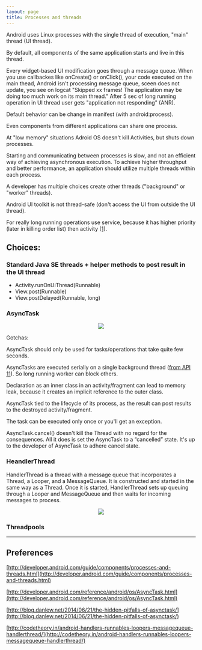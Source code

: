 ```yaml
---
layout: page
title: Processes and threads
---
```


Android uses Linux processes with the single thread of execution, "main" thread (UI thread).

By default, all components of the same application starts and live in this thread.

Every widget-based UI modification goes through a message queue. When you use callbackes like onCreate() or onClick(), your code executed on the main thead, Android isn't processing message queue, sceen does not update, you see on logcat "Skipped xx frames! The application may be doing too much work on its main thread." After 5 sec of long running operation in UI thread user gets  "application not responding" (ANR).

Default behavior can be change in manifest (with android:process).

Even components from different applications can share one process.

At "low memory" situations Adroid OS doesn't kill Activities, but shuts down processes.

Starting and communicating between processes is slow, and not an efficient way of achieving asynchronous execution. To achieve higher throughput and better performance, an application should utilize multiple threads within each process.

A developer has multiple choices create other threads ("background" or "worker" threads).

Android UI toolkit is not thread-safe (don't access the UI from outside the UI thread).

For really long running operations use service, because it has higher priority (later in killing order list) then activity [[1]](http://developer.android.com/guide/components/processes-and-threads.html#Lifecycle).

## Choices:

### Standard Java SE threads + helper methods to post result in the UI thread

* Activity.runOnUiThread(Runnable)
* View.post(Runnable)
* View.postDelayed(Runnable, long)

### AsyncTask

<center><img src="{{ site.url }}/assets/async_task.png"/></center>

Gotchas:

AsyncTask should only be used for tasks/operations that take quite few seconds.

AsyncTasks are executed serially on a single background thread ([from API 11](http://developer.android.com/reference/android/os/AsyncTask.html#execute(Params...))). So long running worker can block others.

Declaration as an inner class in an activity/fragment can lead to memory leak, because it creates an implicit reference to the outer class.

AsyncTask tied to the lifecycle of its process, as the result can post results to the destroyed activity/fragment.

The task can be executed only once or you'll get an exception.

AsyncTask.cancel() doesn't kill the Thread with no regard for the consequences. All it does is set the AsyncTask to a “cancelled” state.
It's up to the developer of AsyncTask to adhere cancel state.

### HeandlerThread

HandlerThread is a thread with a message queue that incorporates a Thread, a Looper, and a MessageQueue. It is constructed and started in the same way as a Thread. Once it is started, HandlerThread sets up queuing through a Looper and MessageQueue and then waits for incoming messages to process.

<center><img src="{{ site.url }}/assets/handler.png"/></center>

### Threadpools

-----------

## Preferences

[http://developer.android.com/guide/components/processes-and-threads.html](http://developer.android.com/guide/components/processes-and-threads.html)

[http://developer.android.com/reference/android/os/AsyncTask.html](http://developer.android.com/reference/android/os/AsyncTask.html)

[http://blog.danlew.net/2014/06/21/the-hidden-pitfalls-of-asynctask/](http://blog.danlew.net/2014/06/21/the-hidden-pitfalls-of-asynctask/)

[http://codetheory.in/android-handlers-runnables-loopers-messagequeue-handlerthread/](http://codetheory.in/android-handlers-runnables-loopers-messagequeue-handlerthread/)







